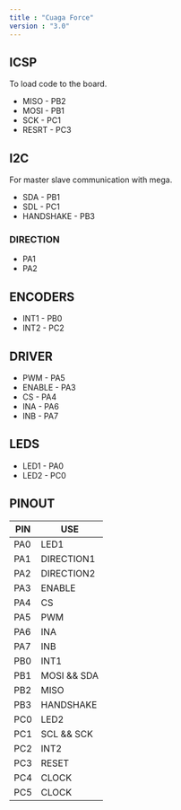 ```yaml
---
title : "Cuaga Force"
version : "3.0"
---
```


## ICSP

To load code to the board.

* MISO - PB2
* MOSI - PB1
* SCK - PC1
* RESRT - PC3

## I2C

For master slave communication with mega.

* SDA - PB1
* SDL - PC1
* HANDSHAKE - PB3

### DIRECTION

* PA1
* PA2

## ENCODERS

* INT1 - PB0
* INT2 - PC2

## DRIVER

* PWM - PA5
* ENABLE - PA3
* CS - PA4
* INA - PA6
* INB - PA7

## LEDS

* LED1 - PA0
* LED2 - PC0

## PINOUT

|PIN   |USE        |
|------|-----------|
|PA0   |LED1       |
|PA1   |DIRECTION1 |
|PA2   |DIRECTION2 |
|PA3   |ENABLE     |
|PA4   |CS         |
|PA5   |PWM        |
|PA6   |INA        |
|PA7   |INB        |
|PB0   |INT1       |
|PB1   |MOSI && SDA|
|PB2   |MISO       |
|PB3   |HANDSHAKE  |
|PC0   |LED2       |
|PC1   |SCL && SCK |
|PC2   |INT2       |
|PC3   |RESET      |
|PC4   |CLOCK      |
|PC5   |CLOCK      |
